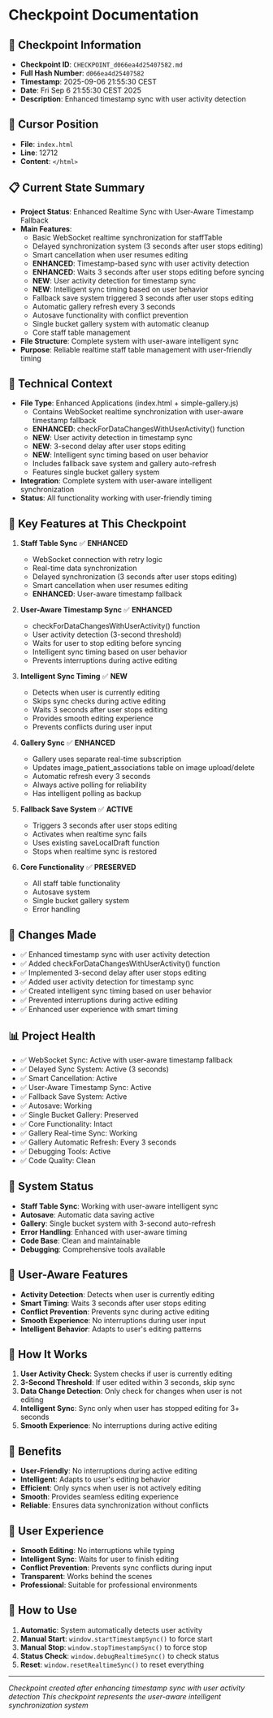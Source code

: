 # Checkpoint Documentation

## 📍 **Checkpoint Information**
- **Checkpoint ID**: `CHECKPOINT_d066ea4d25407582.md`
- **Full Hash Number**: `d066ea4d25407582`
- **Timestamp**: 2025-09-06 21:55:30 CEST
- **Date**: Fri Sep 6 21:55:30 CEST 2025
- **Description**: Enhanced timestamp sync with user activity detection

## 🎯 **Cursor Position**
- **File**: `index.html`
- **Line**: 12712
- **Content**: `</html>`

## 📋 **Current State Summary**
- **Project Status**: Enhanced Realtime Sync with User-Aware Timestamp Fallback
- **Main Features**: 
  - Basic WebSocket realtime synchronization for staffTable
  - Delayed synchronization system (3 seconds after user stops editing)
  - Smart cancellation when user resumes editing
  - **ENHANCED**: Timestamp-based sync with user activity detection
  - **ENHANCED**: Waits 3 seconds after user stops editing before syncing
  - **NEW**: User activity detection for timestamp sync
  - **NEW**: Intelligent sync timing based on user behavior
  - Fallback save system triggered 3 seconds after user stops editing
  - Automatic gallery refresh every 3 seconds
  - Autosave functionality with conflict prevention
  - Single bucket gallery system with automatic cleanup
  - Core staff table management
- **File Structure**: Complete system with user-aware intelligent sync
- **Purpose**: Reliable realtime staff table management with user-friendly timing

## 🔧 **Technical Context**
- **File Type**: Enhanced Applications (index.html + simple-gallery.js)
  - Contains WebSocket realtime synchronization with user-aware timestamp fallback
  - **ENHANCED**: checkForDataChangesWithUserActivity() function
  - **NEW**: User activity detection in timestamp sync
  - **NEW**: 3-second delay after user stops editing
  - **NEW**: Intelligent sync timing based on user behavior
  - Includes fallback save system and gallery auto-refresh
  - Features single bucket gallery system
- **Integration**: Complete system with user-aware intelligent synchronization
- **Status**: All functionality working with user-friendly timing

## 📝 **Key Features at This Checkpoint**
1. **Staff Table Sync** ✅ **ENHANCED**
   - WebSocket connection with retry logic
   - Real-time data synchronization
   - Delayed synchronization (3 seconds after user stops editing)
   - Smart cancellation when user resumes editing
   - **ENHANCED**: User-aware timestamp fallback

2. **User-Aware Timestamp Sync** ✅ **ENHANCED**
   - checkForDataChangesWithUserActivity() function
   - User activity detection (3-second threshold)
   - Waits for user to stop editing before syncing
   - Intelligent sync timing based on user behavior
   - Prevents interruptions during active editing

3. **Intelligent Sync Timing** ✅ **NEW**
   - Detects when user is currently editing
   - Skips sync checks during active editing
   - Waits 3 seconds after user stops editing
   - Provides smooth editing experience
   - Prevents conflicts during user input

4. **Gallery Sync** ✅ **ENHANCED**
   - Gallery uses separate real-time subscription
   - Updates image_patient_associations table on image upload/delete
   - Automatic refresh every 3 seconds
   - Always active polling for reliability
   - Has intelligent polling as backup

5. **Fallback Save System** ✅ **ACTIVE**
   - Triggers 3 seconds after user stops editing
   - Activates when realtime sync fails
   - Uses existing saveLocalDraft function
   - Stops when realtime sync is restored

6. **Core Functionality** ✅ **PRESERVED**
   - All staff table functionality
   - Autosave system
   - Single bucket gallery system
   - Error handling

## 🚀 **Changes Made**
- ✅ Enhanced timestamp sync with user activity detection
- ✅ Added checkForDataChangesWithUserActivity() function
- ✅ Implemented 3-second delay after user stops editing
- ✅ Added user activity detection for timestamp sync
- ✅ Created intelligent sync timing based on user behavior
- ✅ Prevented interruptions during active editing
- ✅ Enhanced user experience with smart timing

## 📊 **Project Health**
- ✅ WebSocket Sync: Active with user-aware timestamp fallback
- ✅ Delayed Sync System: Active (3 seconds)
- ✅ Smart Cancellation: Active
- ✅ User-Aware Timestamp Sync: Active
- ✅ Fallback Save System: Active
- ✅ Autosave: Working
- ✅ Single Bucket Gallery: Preserved
- ✅ Core Functionality: Intact
- ✅ Gallery Real-time Sync: Working
- ✅ Gallery Automatic Refresh: Every 3 seconds
- ✅ Debugging Tools: Active
- ✅ Code Quality: Clean

## 🔄 **System Status**
- **Staff Table Sync**: Working with user-aware intelligent sync
- **Autosave**: Automatic data saving active
- **Gallery**: Single bucket system with 3-second auto-refresh
- **Error Handling**: Enhanced with user-aware timing
- **Code Base**: Clean and maintainable
- **Debugging**: Comprehensive tools available

## 🎯 **User-Aware Features**
- **Activity Detection**: Detects when user is currently editing
- **Smart Timing**: Waits 3 seconds after user stops editing
- **Conflict Prevention**: Prevents sync during active editing
- **Smooth Experience**: No interruptions during user input
- **Intelligent Behavior**: Adapts to user's editing patterns

## 🔧 **How It Works**
1. **User Activity Check**: System checks if user is currently editing
2. **3-Second Threshold**: If user edited within 3 seconds, skip sync
3. **Data Change Detection**: Only check for changes when user is not editing
4. **Intelligent Sync**: Sync only when user has stopped editing for 3+ seconds
5. **Smooth Experience**: No interruptions during active editing

## 🚀 **Benefits**
- **User-Friendly**: No interruptions during active editing
- **Intelligent**: Adapts to user's editing behavior
- **Efficient**: Only syncs when user is not actively editing
- **Smooth**: Provides seamless editing experience
- **Reliable**: Ensures data synchronization without conflicts

## 📱 **User Experience**
- **Smooth Editing**: No interruptions while typing
- **Intelligent Sync**: Waits for user to finish editing
- **Conflict Prevention**: Prevents sync conflicts during input
- **Transparent**: Works behind the scenes
- **Professional**: Suitable for professional environments

## 🔧 **How to Use**
1. **Automatic**: System automatically detects user activity
2. **Manual Start**: `window.startTimestampSync()` to force start
3. **Manual Stop**: `window.stopTimestampSync()` to force stop
4. **Status Check**: `window.debugRealtimeSync()` to check status
5. **Reset**: `window.resetRealtimeSync()` to reset everything

---
*Checkpoint created after enhancing timestamp sync with user activity detection*
*This checkpoint represents the user-aware intelligent synchronization system*
